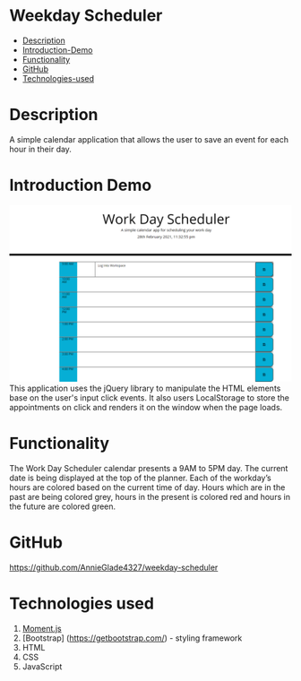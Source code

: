 # Weekday Scheduler

- [Description](#Description)
- [Introduction-Demo](#Introduction-Demo)
- [Functionality](#Functionality)
- [GitHub](#GitHub)
- [Technologies-used](#Technologies-used)

# Description

A simple calendar application that allows the user to save an event for each hour in their day.

# Introduction Demo
![photo of application](weekday-scheduler.png)
This application uses the jQuery library to manipulate the HTML elements base on the user's input click events. It also users LocalStorage to store the appointments on click and renders it on the window when the page loads.

# Functionality

The Work Day Scheduler calendar presents a 9AM to 5PM day. The current date is being displayed at the top of the planner. Each of the workday’s hours are colored based on the current time of day. Hours which are in the past are being colored grey, hours in the present is colored red and hours in the future are colored green.

# GitHub 
https://github.com/AnnieGlade4327/weekday-scheduler

# Technologies used

1. [Moment.js](https://momentjs.com/)
2. [Bootstrap] (https://getbootstrap.com/) - styling framework
3. HTML
4. CSS
5. JavaScript

